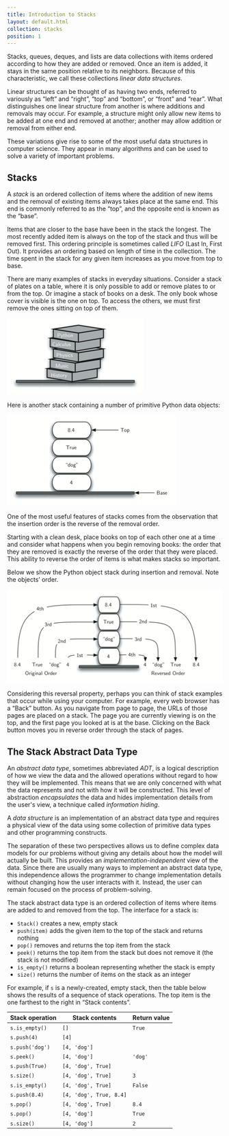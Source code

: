 ```yaml
---
title: Introduction to Stacks
layout: default.html
collection: stacks
position: 1
---
```


Stacks, queues, deques, and lists are data collections with items ordered
according to how they are added or removed. Once an item is added, it stays in
the same position relative to its neighbors. Because of this characteristic, we
call these collections *linear data structures*.

Linear structures can be thought of as having two ends, referred to variously
as “left” and “right”, “top” and “bottom”, or “front” and “rear”. What
distinguishes one linear structure from another is where additions and removals
may occur. For example, a structure might only allow new items to be added at
one end and removed at another; another may allow addition or removal from
either end.

These variations give rise to some of the most useful data structures in
computer science. They appear in many algorithms and can be used to solve a
variety of important problems.

Stacks
---

A *stack* is an ordered collection of items where the addition of new items and
the removal of existing items always takes place at the same end. This end is
commonly referred to as the “top”, and the opposite end is known as the “base”.

Items that are closer to the base have been in the stack the longest. The most
recently added item is always on the top of the stack and thus will be removed
first. This ordering principle is sometimes called *LIFO* (Last In, First Out).
It provides an ordering based on length of time in the collection. The time
spent in the stack for any given item increases as you move from top to base.

There are many examples of stacks in everyday situations. Consider a stack of
plates on a table, where it is only possible to add or remove plates to or from
the top. Or imagine a stack of books on a desk. The only book whose cover is
visible is the one on top. To access the others, we must first remove the ones
sitting on top of them.

![A stack of books](figures/bookstack2.png)

Here is another stack containing a number of primitive Python data objects:

![A stack of primitive Python objects](figures/primitive.png)

One of the most useful features of stacks comes from the observation that the
insertion order is the reverse of the removal order.

Starting with a clean desk, place books on top of each other one at a time and
consider what happens when you begin removing books: the order that they are
removed is exactly the reverse of the order that they were placed. This ability
to reverse the order of items is what makes stacks so important.

Below we show the Python object stack during insertion and removal. Note the
objects’ order.

![The reversal property of stacks](figures/simple-reversal.png)

Considering this reversal property, perhaps you can think of stack examples
that occur while using your computer. For example, every web browser has a
“Back” button. As you navigate from page to page, the URLs of those pages are
placed on a stack. The page you are currently viewing is on the top, and the
first page you looked at is at the base. Clicking on the Back button moves you
in reverse order through the stack of pages.

The Stack Abstract Data Type
---

An *abstract data type*, sometimes abbreviated *ADT*, is a logical description
of how we view the data and the allowed operations without regard to how they
will be implemented. This means that we are only concerned with what the data
represents and not with how it will be constructed. This level of abstraction
*encapsulates* the data and hides implementation details from the user's view,
a technique called *information hiding*.

A *data structure* is an implementation of an abstract data type and requires a
physical view of the data using some collection of primitive data types and
other programming constructs.

The separation of these two perspectives allows us to define complex data
models for our problems without giving any details about how the model will
actually be built. This provides an *implementation-independent* view of the
data. Since there are usually many ways to implement an abstract data type,
this independence allows the programmer to change implementation details
without changing how the user interacts with it. Instead, the user can remain
focused on the process of problem-solving.

The stack abstract data type is an ordered collection of items where items are
added to and removed from the top. The interface for a stack is:

-   `Stack()` creates a new, empty stack
-   `push(item)` adds the given item to the top of the stack and returns nothing
-   `pop()` removes and returns the top item from the stack
-   `peek()` returns the top item from the stack but does not remove it (the stack is not modified)
-   `is_empty()` returns a boolean representing whether the stack is empty
-   `size()` returns the number of items on the stack as an integer

For example, if `s` is a newly-created, empty stack, then the table below shows
the results of a sequence of stack operations. The top item is the one farthest
to the right in “Stack contents”.

Stack operation | Stack contents | Return value
--- | --- | ---
`s.is_empty()` | `[]` | `True`
`s.push(4)` | `[4]` |
`s.push('dog')` | `[4, 'dog']` |
`s.peek()` | `[4, 'dog']` | `'dog'`
`s.push(True)` | `[4, 'dog', True]` |
`s.size()` | `[4, 'dog', True]` | `3`
`s.is_empty()` | `[4, 'dog', True]` | `False`
`s.push(8.4)` | `[4, 'dog', True, 8.4]` |
`s.pop()` | `[4, 'dog', True]` | `8.4`
`s.pop()` | `[4, 'dog']` | `True`
`s.size()` | `[4, 'dog']` | `2`
